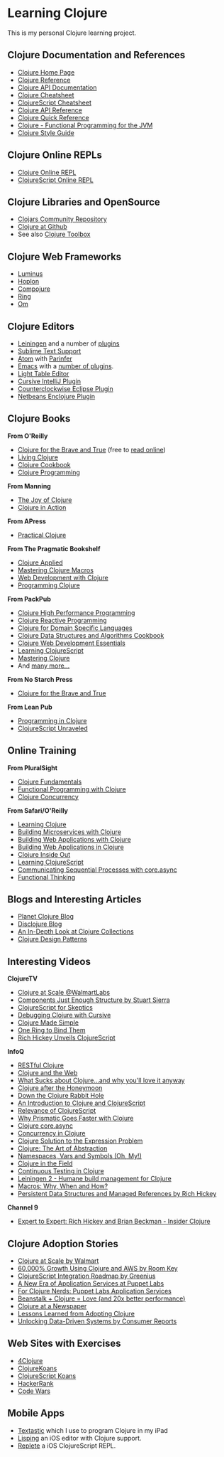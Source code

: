 # Learning Clojure

This is my personal Clojure learning project.

## Clojure Documentation and References

* [Clojure Home Page](http://clojure.org/)
* [Clojure Reference](http://clojure.org/reference/reader)
* [Clojure API Documentation](http://clojure.org/api/api)
* [Clojure Cheatsheet](http://clojure.org/api/cheatsheet)
* [ClojureScript Cheatsheet](http://cljs.info/cheatsheet/)
* [Clojure API Reference](https://clojure.github.io/clojure/index.html)
* [Clojure Quick Reference](http://faustus.webatu.com/clj-quick-ref.html)
* [Clojure - Functional Programming for the JVM](http://java.ociweb.com/mark/clojure/article.html)
* [Clojure Style Guide](https://github.com/bbatsov/clojure-style-guide)

## Clojure Online REPLs

* [Clojure Online REPL](http://www.tryclj.com/)
* [ClojureScript Online REPL](http://himera.herokuapp.com/index.html)

## Clojure Libraries and OpenSource

* [Clojars Community Repository](https://clojars.org/)
* [Clojure at Github](https://github.com/clojure)
* See also [Clojure Toolbox](http://www.clojure-toolbox.com/)

## Clojure Web Frameworks

* [Luminus](http://www.luminusweb.net/)
* [Hoplon](http://hoplon.io/)
* [Compojure](https://github.com/weavejester/compojure/wiki)
* [Ring](https://github.com/ring-clojure/ring)
* [Om](https://github.com/omcljs/om)

## Clojure Editors

* [Leiningen](http://leiningen.org/) and a number of [plugins](https://github.com/technomancy/leiningen/wiki/Plugins)
* [Sublime Text Support](https://github.com/jasongilman/SublimeClojureSetup)
* [Atom](https://atom.io/) with [Parinfer](https://shaunlebron.github.io/parinfer/)
* [Emacs](http://aquamacs.org/) with a [number of plugins](https://github.com/clojure-emacs).
* [Light Table Editor](http://lighttable.com/)
* [Cursive IntelliJ Plugin](https://cursive-ide.com/)
* [Counterclockwise Eclipse Plugin](http://doc.ccw-ide.org/documentation.html)
* [Netbeans Enclojure Plugin](http://plugins.netbeans.org/plugin/8276/enclojure)

## Clojure Books

**From O'Reilly**

* [Clojure for the Brave and True](http://shop.oreilly.com/product/9781593275914.do) (free  to [read online](http://www.braveclojure.com/))
* [Living Clojure](http://shop.oreilly.com/product/0636920034292.do)
* [Clojure Cookbook](http://shop.oreilly.com/product/0636920029786.do)
* [Clojure Programming](http://shop.oreilly.com/product/0636920013754.do)

**From Manning**

* [The Joy of Clojure](https://www.manning.com/books/the-joy-of-clojure-second-edition)
* [Clojure in Action](https://www.manning.com/books/clojure-in-action-second-edition)

**From APress**

* [Practical Clojure](http://www.apress.com/la/book/9781430272311)

**From The Pragmatic Bookshelf**

* [Clojure Applied](https://pragprog.com/book/vmclojeco/clojure-applied)
* [Mastering Clojure Macros](https://pragprog.com/book/cjclojure/mastering-clojure-macros)
* [Web Development with Clojure](https://pragprog.com/book/dswdcloj/web-development-with-clojure)
* [Programming Clojure](https://pragprog.com/book/shcloj2/programming-clojure)

**From PackPub**

* [Clojure High Performance Programming](https://www.packtpub.com/application-development/clojure-high-performance-programming)
* [Clojure Reactive Programming](https://www.packtpub.com/web-development/clojure-reactive-programming)
* [Clojure for Domain Specific Languages](https://www.packtpub.com/application-development/clojure-domain-specific-languages)
* [Clojure Data Structures and Algorithms Cookbook](https://www.packtpub.com/application-development/clojure-data-structures-and-algorithms-cookbook)
* [Clojure Web Development Essentials](https://www.packtpub.com/application-development/clojure-web-development-essentials)
* [Learning ClojureScript](https://www.packtpub.com/web-development/learning-clojurescript)
* [Mastering Clojure](https://www.packtpub.com/application-development/mastering-clojure)
* And [many more...](https://www.packtpub.com/all/?search=clojure&offset=&rows=48&sort=)

**From No Starch Press**

* [Clojure for the Brave and True](https://www.nostarch.com/clojure)

**From Lean Pub**

* [Programming in Clojure](https://leanpub.com/programming-clojure)
* [ClojureScript Unraveled](https://leanpub.com/clojurescript-unraveled)

## Online Training

**From PluralSight**

* [Clojure Fundamentals](https://www.pluralsight.com/courses/clojure-fundamentals-part-one)
* [Functional Programming with Clojure](https://www.pluralsight.com/courses/functional-programming-clojure)
* [Clojure Concurrency](https://www.pluralsight.com/courses/clojure-concurrency-tutorial)

**From Safari/O'Reilly**

* [Learning Clojure](http://my.safaribooksonline.com/video/programming/clojure/9781771373623#)
* [Building Microservices with Clojure](http://my.safaribooksonline.com/video/programming/clojure/9781771374354)
* [Building Web Applications with Clojure](http://my.safaribooksonline.com/video/programming/clojure/9781783286157)
* [Building Web Applications in Clojure](http://my.safaribooksonline.com/video/programming/clojure/9781491917206)
* [Clojure Inside Out](http://my.safaribooksonline.com/video/programming/clojure/9781449368647)
* [Learning ClojureScript](http://my.safaribooksonline.com/video/programming/clojure/9781771373890)
* [Communicating Sequential Processes with core.async](http://my.safaribooksonline.com/video/programming/clojure/9781771374293)
* [Functional Thinking](http://my.safaribooksonline.com/video/programming/9781449368630)

## Blogs and Interesting Articles

* [Planet Clojure Blog](http://planet.clojure.in/)
* [Disclojure Blog](http://disclojure.org/)
* [An In-Depth Look at Clojure Collections](https://www.infoq.com/articles/in-depth-look-clojure-collections)
* [Clojure Design Patterns](http://mishadoff.com/blog/clojure-design-patterns/)

## Interesting Videos

**ClojureTV**

* [Clojure at Scale @WalmartLabs](https://www.youtube.com/watch?v=av9Xi6CNqq4)
* [Components Just Enough Structure by Stuart Sierra](https://www.youtube.com/watch?v=13cmHf_kt-Q)
* [ClojureScript for Skeptics](https://www.youtube.com/watch?v=gsffg5xxFQI)
* [Debugging Clojure with Cursive](https://www.youtube.com/watch?v=av9Xi6CNqq4)
* [Clojure Made Simple](https://www.youtube.com/watch?v=VSdnJDO-xdg)
* [One Ring to Bind Them](https://www.youtube.com/watch?v=qqNevHwH47w)
* [Rich Hickey Unveils ClojureScript](https://www.youtube.com/watch?v=tVooR-dF_Ag)

**InfoQ**

* [RESTful Clojure](https://www.infoq.com/presentations/RESTful-Clojure)
* [Clojure and the Web](https://www.infoq.com/presentations/Clojure-and-the-Web)
* [What Sucks about Clojure...and why you'll love it anyway](https://www.infoq.com/presentations/What-Sucks-about-Clojure-and-Why-You-ll-Love-It-Anyway)
* [Clojure after the Honeymoon](https://www.infoq.com/presentations/Clojure-Java-Story)
* [Down the Clojure Rabbit Hole](https://www.infoq.com/presentations/clojure-stories?utm_campaign=infoq_content&utm_source=infoq&utm_medium=feed&utm_term=global)
* [An Introduction to Clojure and ClojureScript](https://www.infoq.com/presentations/clojure-clojurescript-libraries?utm_campaign=infoq_content&utm_source=infoq&utm_medium=feed&utm_term=global)
* [Relevance of ClojureScript](https://www.infoq.com/presentations/clojurescript-es6?utm_campaign=infoq_content&utm_source=infoq&utm_medium=feed&utm_term=global)
* [Why Prismatic Goes Faster with Clojure](https://www.infoq.com/presentations/Why-Prismatic-Goes-Faster-With-Clojure)
* [Clojure core.async](https://www.infoq.com/presentations/clojure-core-async)
* [Concurrency in Clojure](https://www.infoq.com/presentations/Concurrency-Clojure)
* [Clojure Solution to the Expression Problem](https://www.infoq.com/presentations/Clojure-Expression-Problem)
* [Clojure: The Art of Abstraction](https://www.infoq.com/presentations/Clojure-The-Art-of-Abstraction)
* [Namespaces, Vars and Symbols (Oh, My!)](https://www.infoq.com/presentations/Clojure-Namespaces-Vars-Symbols)
* [Clojure in the Field](https://www.infoq.com/presentations/Clojure-tips)
* [Continuous Testing in Clojure](https://www.infoq.com/presentations/Continuous-Testing-Clojure)
* [Leiningen 2 - Humane build management for Clojure](https://www.infoq.com/presentations/Leiningen-2-Clojure)
* [Macros: Why, When and How?](https://www.infoq.com/presentations/macros-clojure-west-2013)
* [Persistent Data Structures and Managed References by Rich Hickey](https://www.infoq.com/presentations/Value-Identity-State-Rich-Hickey)

**Channel 9**

* [Expert to Expert: Rich Hickey and Brian Beckman - Insider Clojure](https://channel9.msdn.com/shows/Going+Deep/Expert-to-Expert-Rich-Hickey-and-Brian-Beckman-Inside-Clojure/)

## Clojure Adoption Stories

* [Clojure at Scale by Walmart](http://blog.cognitect.com/blog/2015/6/30/walmart-runs-clojure-at-scale)
* [60,000% Growth Using Clojure and AWS by Room Key](http://www.colinsteele.org/post/27929539434/60000-growth-in-7-months-using-clojure-and-aws)
* [ClojureScript Integration Roadmap by Greenius](http://about.greeni.us/greenius-clojurescript-integration-roadmap/)
* [A New Era of Application Services at Puppet Labs](https://puppet.com/blog/a-new-era-of-application-services-at-puppet-labs)
* [For Clojure Nerds: Puppet Labs Application Services](https://puppet.com/blog/for-clojure-nerds-puppet-labs-application-services)
* [Beanstalk + Clojure = Love (and 20x better performance)](http://blog.beanstalkapp.com/post/23998022427/beanstalk-clojure-love-and-20x-better)
* [Clojure at a Newspaper](http://www.pitheringabout.com/?p=1018)
* [Lessons Learned from Adopting Clojure](https://yow.eventer.com/yow-2013-1080/lessons-learned-from-adopting-clojure-by-jey-fields-1397)
* [Unlocking Data-Driven Systems by Consumer Reports](https://www.youtube.com/watch?v=BNkYYYyfF48)

## Web Sites with Exercises

* [4Clojure](http://www.4clojure.com/)
* [ClojureKoans](https://github.com/functional-koans/clojure-koans)
* [ClojureScript Koans](http://clojurescriptkoans.com/)
* [HackerRank](https://www.hackerrank.com/)
* [Code Wars](https://www.codewars.com/dashboard)

## Mobile Apps

* [Textastic](https://www.textasticapp.com/lisp) which I use to program Clojure in my iPad
* [Lisping](https://itunes.apple.com/us/app/lisping/id512138518?mt=8) an iOS editor with Clojure support.
* [Replete](https://itunes.apple.com/us/app/replete/id1013465639?mt=8) a iOS ClojureScript REPL.